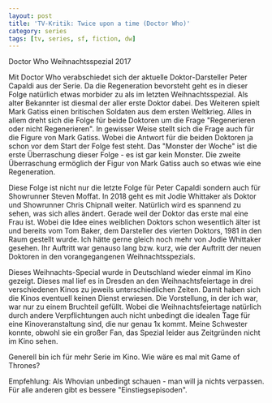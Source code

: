 ```yaml
---
layout: post
title: 'TV-Kritik: Twice upon a time (Doctor Who)'
category: series
tags: [tv, series, sf, fiction, dw]
---
```


Doctor Who Weihnachtsspezial 2017

Mit Doctor Who verabschiedet sich der aktuelle Doktor-Darsteller Peter Capaldi aus der Serie. Da die Regeneration bevorsteht geht es in dieser Folge natürlich etwas morbider zu als im letzten Weihnachtsspezial. Als alter Bekannter ist diesmal der aller erste Doktor dabei. Des Weiteren spielt Mark Gatiss einen britischen Soldaten aus dem ersten Weltkrieg. Alles in allem dreht sich die Folge für beide Doktoren um die Frage "Regenerieren oder nicht Regenerieren". In gewisser Weise stellt sich die Frage auch für die Figure von Mark Gatiss. Wobei die Antwort für die beiden Doktoren ja schon vor dem Start der Folge fest steht. Das "Monster der Woche" ist die erste Überraschung dieser Folge - es ist gar kein Monster. Die zweite Überraschung ermöglich der Figur von Mark Gatiss auch so etwas wie eine Regeneration.

Diese Folge ist nicht nur die letzte Folge für Peter Capaldi sondern auch für Showrunner Steven Moffat. In 2018 geht es mit Jodie Whittaker als Doktor und Showrunner Chris Chipnall weiter. Natürlich wird es spannend zu sehen, was sich alles ändert. Gerade weil der Doktor das erste mal eine Frau ist. Wobei die Idee eines weiblichen Doktors schon wesentlich älter ist und bereits vom Tom Baker, dem Darsteller des vierten Doktors, 1981 in den Raum gestellt wurde. Ich hätte gerne gleich noch mehr von Jodie Whittaker gesehen. Ihr Auftritt war genauso lang bzw. kurz, wie der Auftritt der neuen Doktoren in den vorangegangenen Weihnachtsspezials.

Dieses Weihnachts-Special wurde in Deutschland wieder einmal im Kino gezeigt. Dieses mal lief es in Dresden an den Weihnachtsfeiertage in drei verschiedenen Kinos zu jeweils unterschiedlichen Zeiten. Damit haben sich die Kinos eventuell keinen Dienst erwiesen. Die Vorstellung, in der ich war, war nur zu einem Bruchteil gefüllt. Wobei die Weihnachtsfeiertage natürlich durch andere Verpflichtungen auch nicht unbedingt die idealen Tage für eine Kinoveranstaltung sind, die nur genau 1x kommt. Meine Schwester konnte, obwohl sie ein großer Fan, das Spezial leider aus Zeitgründen nicht im Kino sehen.

Generell bin ich für mehr Serie im Kino. Wie wäre es mal mit Game of Thrones?

Empfehlung: Als Whovian unbedingt schauen - man will ja nichts verpassen. Für alle anderen gibt es bessere "Einstiegsepisoden".